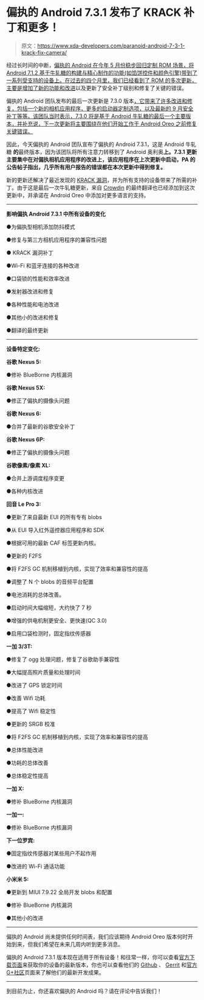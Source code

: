 # 偏执的 Android 7.3.1 发布了 KRACK 补丁和更多！

> 原文：<https://www.xda-developers.com/paranoid-android-7-3-1-krack-fix-camera/>

经过长时间的中断，[偏执的 Android 在今年 5 月份稳步回归定制 ROM 场景，将 Android 7.1.2 基于牛轧糖的构建与精心制作的功能(如馅饼控件和颜色引擎)带到了一系列受支持的设备上。在过去的四个月里，我们已经看到了 ROM 的多次更新，主要是](https://www.xda-developers.com/paranoid-android-returns-with-android-7-1-2-builds-pie-controls-color-engine-and-more/)[增加了新的功能和改进](https://www.xda-developers.com/paranoid-android-translation-launcher/)以及更新了安全补丁级别和修复了关键的错误。

偏执的 Android 团队发布的最后一次更新是 7.3.0 版本[，它带来了许多改进和修复，包括一个新的相机应用程序，更多的启动器定制选项，以及最新的 9 月安全补丁等等。该团队当时表示，7.3.0 将是基于 Android 牛轧糖的最后一个主要版本，并补充说，下一次更新将主要围绕在他们开始工作于 Android Oreo 之前修复关键错误。](https://www.xda-developers.com/paranoid-android-7-3-0-brings-new-camera-app-additional-launcher-customization-features-blueborne-patches-and-more/)

因此，今天偏执的 Android 团队宣布了偏执的 Android 7.3.1，这是 Android 牛轧糖 **的**最终版本，因为该团队将所有注意力转移到了 Android 奥利奥**上。7.3.1 更新主要集中在对偏执相机应用程序的改进上，该应用程序在上次更新中启动，PA 的公告帖子指出，几乎所有用户报告的错误都在本次更新中得到修复。**

新的更新还解决了最近发现的 [KRACK 漏洞](https://www.xda-developers.com/wpa2-wifi-protocol-vulnerability-krack/)，并为所有支持的设备带来了所需的补丁。由于这是最后一次牛轧糖更新，来自 [Crowdin](http://crowdin.aospa.co/) 的最终翻译也已经添加到这次更新中，并承诺在 Android Oreo 中添加对更多语言的支持。

* * *

**影响偏执 Android 7.3.1 中所有设备的变化**

●为偏执型相机添加防抖模式

●修复与第三方相机应用程序的兼容性问题

● KRACK 漏洞补丁

●Wi-Fi 和蓝牙连接的各种改进

●口袋锁的性能和效率改进

●发射器改进和修复

●各种性能和电池改进

●其他小的改进和修复

●翻译的最终更新

* * *

**设备特定变化:**

**谷歌 Nexus 5:**

●修补 BlueBorne 内核漏洞

**谷歌 Nexus 5X:**

●修正了偏执的摄像头问题

**谷歌 Nexus 6:**

●合并了最新的谷歌安全补丁

**谷歌 Nexus 6P:**

●修正了偏执的摄像头问题

**谷歌像素/像素 XL:**

●合并上游调度程序变更

●各种内核改进

**回音 Le Pro 3:**

●更新了来自最新 EUI 的所有专有 blobs

●从 EUI 导入红外遥控器应用程序和 SDK

●根据可用的最新 CAF 标签更新内核。

●更新的 F2FS

●将 F2FS GC 机制移植到内核，实现了效率和兼容性的提高

●调整了 N 个 blobs 的音频平台配置

●电池消耗的总体改善。

●启动时间大幅缩短，大约快了 7 秒

●增强的供电机制更安全、更快速(QC 3.0)

●启用口袋检测时，固定指纹传感器

**一加 3/3T:**

●修复了 ogg 处理问题，修复了谷歌助手兼容性

●大幅提高照片质量和处理时间

●改进了 GPS 锁定时间

●改善 Wifi 功耗

●提高了 Wifi 稳定性

●更新的 SRGB 校准

●将 F2FS GC 机制移植到内核，实现了效率和兼容性的提高

●总体性能改进

●功耗的总体改善

●总体稳定性提高

**一加 X:**

●修补 BlueBorne 内核漏洞

**一加一:**

●修补 BlueBorne 内核漏洞

**下一位罗宾:**

●固定指纹传感器对某些用户不起作用

●改进的 Wi-Fi 通话功能

**小米米 5:**

●更新到 MIUI 7.9.22 全局开发 blobs 和配置

●修补 BlueBorne 内核漏洞

●其他小的改进

* * *

偏执的 Android 尚未提供任何时间表，我们应该期待 Android Oreo 版本何时开始到来，但我们希望在未来几周内听到更多消息。

偏执的 Android 7.3.1 版本现在适用于所有设备！和往常一样，你可以查看[官方下载页面](http://get.aospa.co/)来获取你的设备的最新版本，你也可以查看他们的 [Github](https://github.com/AOSPA) 、 [Gerrit](https://gerrit.aospa.co/) 和[官方 G+社区](https://plus.google.com/+ParanoidAndroidCorner)页面来了解他们的最新开发成果。

* * *

到目前为止，你还喜欢偏执的 Android 吗？请在评论中告诉我们！